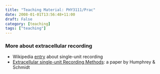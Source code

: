 ```yaml
---
title: "Teaching Material: PHY3111/Prac"
date: 2008-01-01T13:56:48+11:00
draft: False
category: [teaching]
tags: ["teaching"]
---
```

### More about extracellular recording
- Wikipedia [entry](https://en.wikipedia.org/wiki/Single-unit_recording) about single-unit recording
- [Extracellular single-unit Recording Methods](https://link.springer.com/protocol/10.1385%2F0-89603-185-3%3A1): a paper by Humphrey & Schmidt
